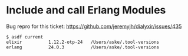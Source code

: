 # Include and call Erlang Modules

Bug repro for this ticket:
https://github.com/jeremyjh/dialyxir/issues/435

```
$ asdf current
elixir          1.12.2-otp-24   /Users/aske/.tool-versions
erlang          24.0.3          /Users/aske/.tool-versions
```

